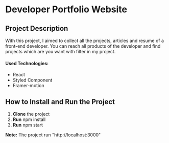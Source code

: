 # Developer Portfolio Website

## Project Description

With this project, I aimed to collect all the projects, articles and resume of a front-end developer. You can reach all products of the developer and find projects which are you want with filter in my project.

#### Used Technologies:

- React
- Styled Component
- Framer-motion

## How to Install and Run the Project

1. **Clone** the project
2. **Run** npm install
3. **Run** npm start

**Note:** The project run "http://localhost:3000"
